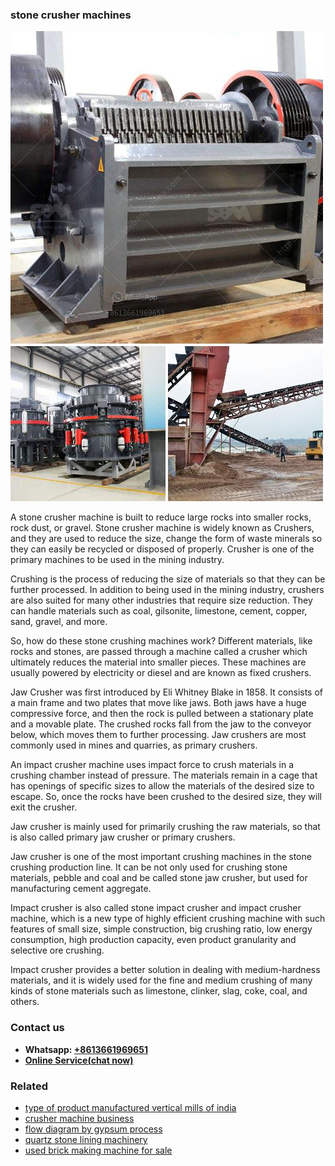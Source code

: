 <h3>stone crusher machines</h3><img src='1708587406.jpg' alt=''><p>A stone crusher machine is built to reduce large rocks into smaller rocks, rock dust, or gravel. Stone crusher machine is widely known as Crushers, and they are used to reduce the size, change the form of waste minerals so they can easily be recycled or disposed of properly. Crusher is one of the primary machines to be used in the mining industry.</p><p>Crushing is the process of reducing the size of materials so that they can be further processed. In addition to being used in the mining industry, crushers are also suited for many other industries that require size reduction. They can handle materials such as coal, gilsonite, limestone, cement, copper, sand, gravel, and more.</p><p>So, how do these stone crushing machines work? Different materials, like rocks and stones, are passed through a machine called a crusher which ultimately reduces the material into smaller pieces. These machines are usually powered by electricity or diesel and are known as fixed crushers.</p><p>Jaw Crusher was first introduced by Eli Whitney Blake in 1858. It consists of a main frame and two plates that move like jaws. Both jaws have a huge compressive force, and then the rock is pulled between a stationary plate and a movable plate. The crushed rocks fall from the jaw to the conveyor below, which moves them to further processing. Jaw crushers are most commonly used in mines and quarries, as primary crushers.</p><p>An impact crusher machine uses impact force to crush materials in a crushing chamber instead of pressure. The materials remain in a cage that has openings of specific sizes to allow the materials of the desired size to escape. So, once the rocks have been crushed to the desired size, they will exit the crusher.</p><p>Jaw crusher is mainly used for primarily crushing the raw materials, so that is also called primary jaw crusher or primary crushers.</p><p>Jaw crusher is one of the most important crushing machines in the stone crushing production line. It can be not only used for crushing stone materials, pebble and coal and be called stone jaw crusher, but used for manufacturing cement aggregate.</p><p>Impact crusher is also called stone impact crusher and impact crusher machine, which is a new type of highly efficient crushing machine with such features of small size, simple construction, big crushing ratio, low energy consumption, high production capacity, even product granularity and selective ore crushing.</p><p>Impact crusher provides a better solution in dealing with medium-hardness materials, and it is widely used for the fine and medium crushing of many kinds of stone materials such as limestone, clinker, slag, coke, coal, and others.</p><h3>Contact us</h3><ul><li><strong>Whatsapp:&nbsp;<a href="https://wa.me/8613661969651">+8613661969651</a></strong></li><li><a href="https://swt.shibang-china.com/?git&amp;zhl&amp;stone crusher machines"><strong>Online Service(chat now)</strong></a></li></ul><h3>Related</h3><ul><li><a href='type of product manufactured vertical mills of india.md'>type of product manufactured vertical mills of india</a></li><li><a href='crusher machine business.md'>crusher machine business</a></li><li><a href='flow diagram by gypsum process.md'>flow diagram by gypsum process</a></li><li><a href='quartz stone lining machinery.md'>quartz stone lining machinery</a></li><li><a href='used brick making machine for sale.md'>used brick making machine for sale</a></li></ul>